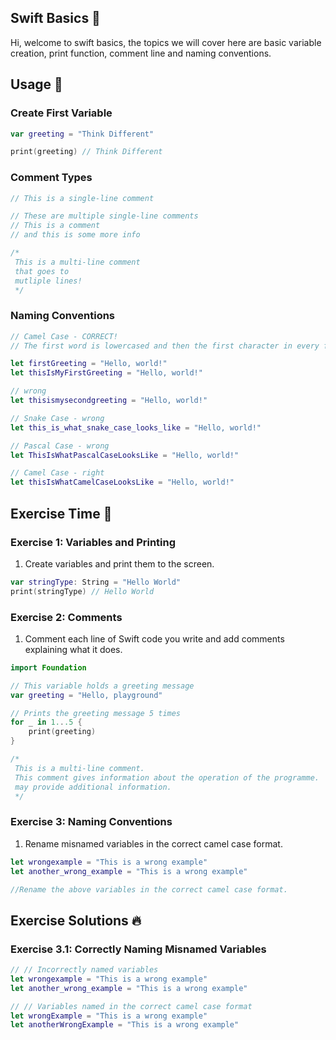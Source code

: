 ## Swift Basics 📖

Hi, welcome to swift basics, the topics we will cover here are basic variable creation, print function, comment line and naming conventions.

## Usage 🔨

### Create First Variable

```swift
var greeting = "Think Different"

print(greeting) // Think Different
```

### Comment Types

```swift
// This is a single-line comment

// These are multiple single-line comments
// This is a comment
// and this is some more info

/*
 This is a multi-line comment
 that goes to
 mutliple lines!
 */
```

### Naming Conventions

```swift
// Camel Case - CORRECT!
// The first word is lowercased and then the first character in every following word is uppercased.

let firstGreeting = "Hello, world!"
let thisIsMyFirstGreeting = "Hello, world!"

// wrong
let thisismysecondgreeting = "Hello, world!"

// Snake Case - wrong
let this_is_what_snake_case_looks_like = "Hello, world!"

// Pascal Case - wrong
let ThisIsWhatPascalCaseLooksLike = "Hello, world!"

// Camel Case - right
let thisIsWhatCamelCaseLooksLike = "Hello, world!"

```

## Exercise Time 🚀

### Exercise 1: Variables and Printing

1. Create variables and print them to the screen.

```swift
var stringType: String = "Hello World" 
print(stringType) // Hello World
```

### Exercise 2: Comments

1. Comment each line of Swift code you write and add comments explaining what it does.

```swift
import Foundation

// This variable holds a greeting message
var greeting = "Hello, playground"

// Prints the greeting message 5 times
for _ in 1...5 {
    print(greeting)
}

/*
 This is a multi-line comment.
 This comment gives information about the operation of the programme.
 may provide additional information.
 */

```

### Exercise 3: Naming Conventions

1. Rename misnamed variables in the correct camel case format.

```swift
let wrongexample = "This is a wrong example"
let another_wrong_example = "This is a wrong example"

//Rename the above variables in the correct camel case format.
```

## Exercise Solutions 🔥

### Exercise 3.1: Correctly Naming Misnamed Variables

```swift
// // Incorrectly named variables
let wrongexample = "This is a wrong example"
let another_wrong_example = "This is a wrong example"

// // Variables named in the correct camel case format
let wrongExample = "This is a wrong example"
let anotherWrongExample = "This is a wrong example"

```

